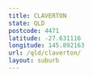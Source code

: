 ```yaml
---
title: CLAVERTON
state: QLD
postcode: 4471
latitude: -27.631116
longitude: 145.892163
url: /qld/claverton/
layout: suburb
---
```

